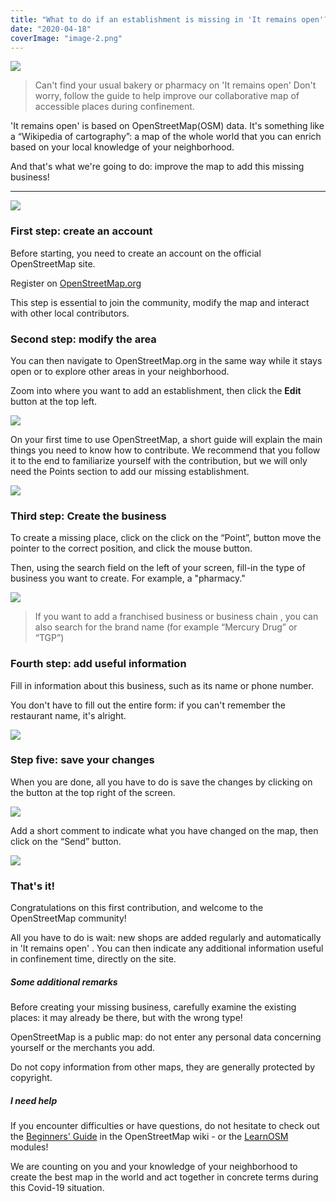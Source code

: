 ```yaml
---
title: "What to do if an establishment is missing in 'It remains open'?"
date: "2020-04-18"
coverImage: "image-2.png"
---
```


![](~/assets/en/image-1.png)

> Can't find your usual bakery or pharmacy on 'It remains open'
> Don't worry, follow the guide to help improve our collaborative map of accessible places during confinement.

'It remains open' is based on OpenStreetMap(OSM) data. It's something like a “Wikipedia of cartography”: a map of the whole world that you can enrich based on your local knowledge of your neighborhood.

And that's what we're going to do: improve the map to add this missing business!

---

![](~/assets/en/image-2.png)

### First step: create an account

Before starting, you need to create an account on the official OpenStreetMap site.

Register on [OpenStreetMap.org](https://osm.org/user/new)

This step is essential to join the community, modify the map and interact with other local contributors.

### Second step: modify the area
You can then navigate to OpenStreetMap.org in the same way while it stays open or to explore other areas in your neighborhood.

Zoom into where you want to add an establishment, then click the **Edit** button at the top left.

![](~/assets/en/image-3.png)

On your first time to use OpenStreetMap, a short guide will explain the main things you need to know how to contribute. We recommend that you follow it to the end to familiarize yourself with the contribution, but we will only need the Points section to add our missing establishment.

![](~/assets/en/image-4.png)

### Third step: Create the business

To create a missing place, click on the click on the “Point”, button move the pointer to the correct position, and click the mouse button.

Then, using the search field on the left of your screen, fill-in the type of business you want to create. For example, a "pharmacy."

![](~/assets/en/image-5-0.png)

> If you want to add a franchised business or business chain , you can also search for the brand name (for example “Mercury Drug” or “TGP”)

### Fourth step: add useful information

Fill in information about this business, such as its name or phone number.

You don't have to fill out the entire form: if you can't remember the restaurant name, it's alright.

![](~/assets/en/image-6.png)

###  Step five: save your changes

When you are done, all you have to do is save the changes by clicking on the button at the top right of the screen.

![](~/assets/en/image-7.png)

Add a short comment to indicate what you have changed on the map, then click on the “Send” button.

![](~/assets/en/image-8.png)

### That's it!

Congratulations on this first contribution, and welcome to the OpenStreetMap community!

All you have to do is wait: new shops are added regularly and automatically in 'It remains open' . You can then indicate any additional information useful in confinement time, directly on the site.


##### Some additional remarks

Before creating your missing business, carefully examine the existing places: it may already be there, but with the wrong type!

OpenStreetMap is a public map: do not enter any personal data concerning yourself or the merchants you add.

Do not copy information from other maps, they are generally protected by copyright.

##### I need help

If you encounter difficulties or have questions, do not hesitate to check out the [Beginners' Guide](https://wiki.openstreetmap.org/wiki/Beginners%27_guide) in the OpenStreetMap wiki - or the [LearnOSM](http://learnosm.org/en/beginner/) modules!

We are counting on you and your knowledge of your neighborhood to create the best map in the world and act together in concrete terms during this Covid-19 situation.

